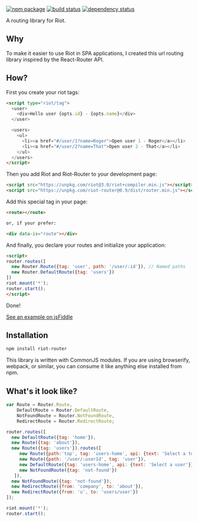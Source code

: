 [![npm package](https://img.shields.io/npm/v/riot-router.svg?style=flat-square)](https://www.npmjs.org/package/riot-router)
[![build status](https://img.shields.io/travis/gabrielmoreira/riot-router/master.svg?style=flat-square)](https://travis-ci.org/gabrielmoreira/riot-router)
[![dependency status](https://img.shields.io/david/gabrielmoreira/riot-router.svg?style=flat-square)](https://david-dm.org/gabrielmoreira/riot-router)

A routing library for Riot.

Why
---

To make it easier to use Riot in SPA applications, I created this url routing library inspired by the React-Router API.

How?
----

First you create your riot tags:

```html
<script type="riot/tag">
  <user>
    <div>Hello user {opts.id} - {opts.name}</div>
  </user>

  <users>
    <ul>
      <li><a href="#/user/1?name=Roger">Open user 1 - Roger</a></li>
      <li><a href="#/user/2?name=That">Open user 2 - That</a></li>
    </ul>
  </users>
</script>
```

Then you add Riot and Riot-Router to your development page:

```html
<script src="https://unpkg.com/riot@3.0/riot+compiler.min.js"></script>
<script src="https://unpkg.com/riot-router@0.9/dist/router.min.js"></script>
```

Add this special tag in your page:

```html
<route></route>

or, if your prefer:

<div data-is="route"></div>
```

And finally, you declare your routes and initialize your application:

```html
<script>
router.routes([
  new Router.Route({tag: 'user', path: '/user/:id'}), // Named paths
  new Router.DefaultRoute({tag: 'users'})
])
riot.mount('*');
router.start();
</script>
```

Done!

[See an example on jsFiddle](https://jsfiddle.net/gabrielmoreira/ygc1xcs9/3/)


Installation
------------

```sh
npm install riot-router
```

This library is written with CommonJS modules. If you are using
browserify, webpack, or similar, you can consume it like anything else
installed from npm.

What's it look like?
--------------------

```js
var Route = Router.Route, 
    DefaultRoute = Router.DefaultRoute, 
    NotFoundRoute = Router.NotFoundRoute, 
    RedirectRoute = Router.RedirectRoute;

router.routes([
  new DefaultRoute({tag: 'home'}),
  new Route({tag: 'about'}),
  new Route({tag: 'users'}).routes([
     new Route({path:'top', tag: 'users-home', api: {text: 'Select a top user'}}),
     new Route({path: '/user/:userId', tag: 'user'}),
     new DefaultRoute({tag: 'users-home', api: {text: 'Select a user'}}),
     new NotFoundRoute({tag: 'not-found'})
   ]),
  new NotFoundRoute({tag: 'not-found'}),
  new RedirectRoute({from: 'company', to: 'about'}),
  new RedirectRoute({from: 'u', to: 'users/user'})
]);

riot.mount('*');
router.start();
```
